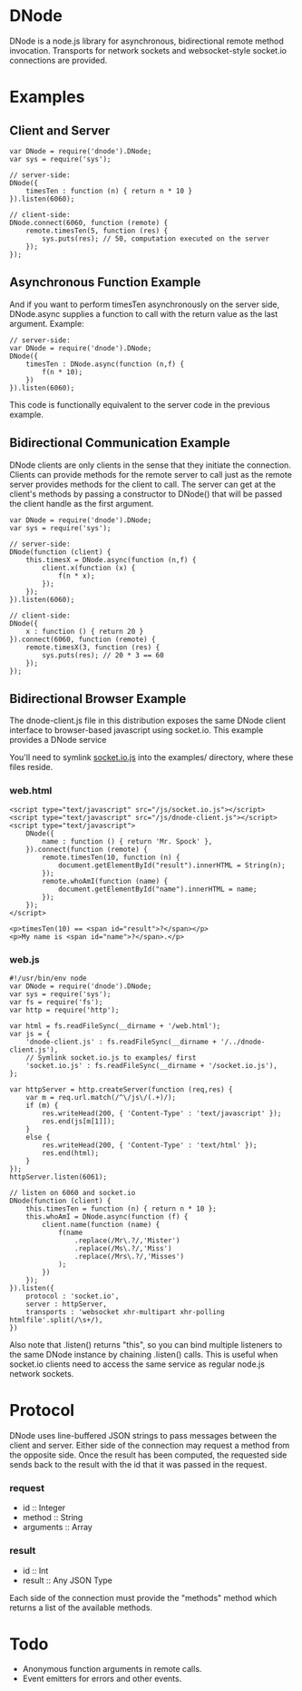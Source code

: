 DNode
=====

DNode is a node.js library for asynchronous, bidirectional remote method invocation.
Transports for network sockets and websocket-style socket.io connections are
provided.

Examples
========

Client and Server
-----------------

    var DNode = require('dnode').DNode;
    var sys = require('sys');
    
    // server-side:
    DNode({
        timesTen : function (n) { return n * 10 }
    }).listen(6060);
    
    // client-side:
    DNode.connect(6060, function (remote) {
        remote.timesTen(5, function (res) {
            sys.puts(res); // 50, computation executed on the server
        });
    });

Asynchronous Function Example
-----------------------------

And if you want to perform timesTen asynchronously on the server side,
DNode.async supplies a function to call with the return value as the last
argument. Example:

    // server-side:
    var DNode = require('dnode').DNode;
    DNode({
        timesTen : DNode.async(function (n,f) {
            f(n * 10);
        })
    }).listen(6060);

This code is functionally equivalent to the server code in the previous example.

Bidirectional Communication Example
-----------------------------------

DNode clients are only clients in the sense that they initiate the connection.
Clients can provide methods for the remote server to call just as the remote
server provides methods for the client to call. The server can get at the
client's methods by passing a constructor to DNode() that will be passed the
client handle as the first argument. 

    var DNode = require('dnode').DNode;
    var sys = require('sys');
    
    // server-side:
    DNode(function (client) {
        this.timesX = DNode.async(function (n,f) {
            client.x(function (x) {
                f(n * x);
            });
        });
    }).listen(6060);
    
    // client-side:
    DNode({
        x : function () { return 20 }
    }).connect(6060, function (remote) {
        remote.timesX(3, function (res) {
            sys.puts(res); // 20 * 3 == 60
        });
    });


Bidirectional Browser Example
-----------------------------

The dnode-client.js file in this distribution exposes the same DNode client
interface to browser-based javascript using socket.io. This example provides a
DNode service

You'll need to symlink [socket.io.js](http://github.com/LearnBoost/Socket.IO)
into the examples/ directory, where these files reside.

### web.html

    <script type="text/javascript" src="/js/socket.io.js"></script>
    <script type="text/javascript" src="/js/dnode-client.js"></script>
    <script type="text/javascript">
        DNode({
            name : function () { return 'Mr. Spock' },
        }).connect(function (remote) {
            remote.timesTen(10, function (n) {
                document.getElementById("result").innerHTML = String(n);
            });
            remote.whoAmI(function (name) {
                document.getElementById("name").innerHTML = name;
            });
        });
    </script>

    <p>timesTen(10) == <span id="result">?</span></p>
    <p>My name is <span id="name">?</span>.</p>

### web.js
    
    #!/usr/bin/env node
    var DNode = require('dnode').DNode;
    var sys = require('sys');
    var fs = require('fs');
    var http = require('http');

    var html = fs.readFileSync(__dirname + '/web.html');
    var js = {
        'dnode-client.js' : fs.readFileSync(__dirname + '/../dnode-client.js'),
        // Symlink socket.io.js to examples/ first
        'socket.io.js' : fs.readFileSync(__dirname + '/socket.io.js'),
    };

    var httpServer = http.createServer(function (req,res) {
        var m = req.url.match(/^\/js\/(.+)/);
        if (m) {
            res.writeHead(200, { 'Content-Type' : 'text/javascript' });
            res.end(js[m[1]]);
        }
        else {
            res.writeHead(200, { 'Content-Type' : 'text/html' });
            res.end(html);
        }
    });
    httpServer.listen(6061);

    // listen on 6060 and socket.io
    DNode(function (client) {
        this.timesTen = function (n) { return n * 10 };
        this.whoAmI = DNode.async(function (f) {
            client.name(function (name) {
                f(name
                    .replace(/Mr\.?/,'Mister')
                    .replace(/Ms\.?/,'Miss')
                    .replace(/Mrs\.?/,'Misses')
                );
            })
        });
    }).listen({
        protocol : 'socket.io',
        server : httpServer,
        transports : 'websocket xhr-multipart xhr-polling htmlfile'.split(/\s+/),
    })

Also note that .listen() returns "this", so you can bind multiple listeners to
the same DNode instance by chaining .listen() calls. This is useful when
socket.io clients need to access the same service as regular node.js network
sockets.

Protocol
========

DNode uses line-buffered JSON strings to pass messages between the client and
server. Either side of the connection may request a method from the opposite
side. Once the result has been computed, the requested side sends back to the
result with the id that it was passed in the request.

### request
* id :: Integer
* method :: String
* arguments :: Array

### result
* id :: Int
* result :: Any JSON Type

Each side of the connection must provide the "methods" method which returns a
list of the available methods.

Todo
====

* Anonymous function arguments in remote calls.
* Event emitters for errors and other events.
